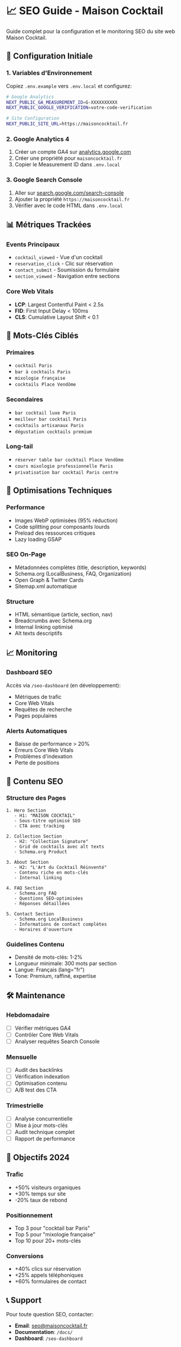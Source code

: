 # 📈 SEO Guide - Maison Cocktail

Guide complet pour la configuration et le monitoring SEO du site web Maison Cocktail.

## 🚀 Configuration Initiale

### 1. Variables d'Environnement

Copiez `.env.example` vers `.env.local` et configurez:

```bash
# Google Analytics
NEXT_PUBLIC_GA_MEASUREMENT_ID=G-XXXXXXXXXX
NEXT_PUBLIC_GOOGLE_VERIFICATION=votre-code-verification

# Site Configuration
NEXT_PUBLIC_SITE_URL=https://maisoncocktail.fr
```

### 2. Google Analytics 4

1. Créer un compte GA4 sur [analytics.google.com](https://analytics.google.com)
2. Créer une propriété pour `maisoncocktail.fr`
3. Copier le Measurement ID dans `.env.local`

### 3. Google Search Console

1. Aller sur [search.google.com/search-console](https://search.google.com/search-console)
2. Ajouter la propriété `https://maisoncocktail.fr`
3. Vérifier avec le code HTML dans `.env.local`

## 📊 Métriques Trackées

### Events Principaux
- `cocktail_viewed` - Vue d'un cocktail
- `reservation_click` - Clic sur réservation
- `contact_submit` - Soumission du formulaire
- `section_viewed` - Navigation entre sections

### Core Web Vitals
- **LCP**: Largest Contentful Paint < 2.5s
- **FID**: First Input Delay < 100ms
- **CLS**: Cumulative Layout Shift < 0.1

## 🎯 Mots-Clés Ciblés

### Primaires
- `cocktail Paris`
- `bar à cocktails Paris`
- `mixologie française`
- `cocktails Place Vendôme`

### Secondaires
- `bar cocktail luxe Paris`
- `meilleur bar cocktail Paris`
- `cocktails artisanaux Paris`
- `dégustation cocktails premium`

### Long-tail
- `réserver table bar cocktail Place Vendôme`
- `cours mixologie professionnelle Paris`
- `privatisation bar cocktail Paris centre`

## 🔧 Optimisations Techniques

### Performance
- Images WebP optimisées (95% réduction)
- Code splitting pour composants lourds
- Preload des ressources critiques
- Lazy loading GSAP

### SEO On-Page
- Métadonnées complètes (title, description, keywords)
- Schema.org (LocalBusiness, FAQ, Organization)
- Open Graph & Twitter Cards
- Sitemap.xml automatique

### Structure
- HTML sémantique (article, section, nav)
- Breadcrumbs avec Schema.org
- Internal linking optimisé
- Alt texts descriptifs

## 📈 Monitoring

### Dashboard SEO
Accès via `/seo-dashboard` (en développement):
- Métriques de trafic
- Core Web Vitals
- Requêtes de recherche
- Pages populaires

### Alerts Automatiques
- Baisse de performance > 20%
- Erreurs Core Web Vitals
- Problèmes d'indexation
- Perte de positions

## 🎨 Contenu SEO

### Structure des Pages
```
1. Hero Section
   - H1: "MAISON COCKTAIL"
   - Sous-titre optimisé SEO
   - CTA avec tracking

2. Collection Section
   - H2: "Collection Signature"
   - Grid de cocktails avec alt texts
   - Schema.org Product

3. About Section
   - H2: "L'Art du Cocktail Réinventé"
   - Contenu riche en mots-clés
   - Internal linking

4. FAQ Section
   - Schema.org FAQ
   - Questions SEO-optimisées
   - Réponses détaillées

5. Contact Section
   - Schema.org LocalBusiness
   - Informations de contact complètes
   - Horaires d'ouverture
```

### Guidelines Contenu
- Densité de mots-clés: 1-2%
- Longueur minimale: 300 mots par section
- Langue: Français (lang="fr")
- Tone: Premium, raffiné, expertise

## 🛠️ Maintenance

### Hebdomadaire
- [ ] Vérifier métriques GA4
- [ ] Contrôler Core Web Vitals
- [ ] Analyser requêtes Search Console

### Mensuelle
- [ ] Audit des backlinks
- [ ] Vérification indexation
- [ ] Optimisation contenu
- [ ] A/B test des CTA

### Trimestrielle
- [ ] Analyse concurrentielle
- [ ] Mise à jour mots-clés
- [ ] Audit technique complet
- [ ] Rapport de performance

## 🎯 Objectifs 2024

### Trafic
- +50% visiteurs organiques
- +30% temps sur site
- -20% taux de rebond

### Positionnement
- Top 3 pour "cocktail bar Paris"
- Top 5 pour "mixologie française"
- Top 10 pour 20+ mots-clés

### Conversions
- +40% clics sur réservation
- +25% appels téléphoniques
- +60% formulaires de contact

## 📞 Support

Pour toute question SEO, contacter:
- **Email**: seo@maisoncocktail.fr
- **Documentation**: `/docs/`
- **Dashboard**: `/seo-dashboard`